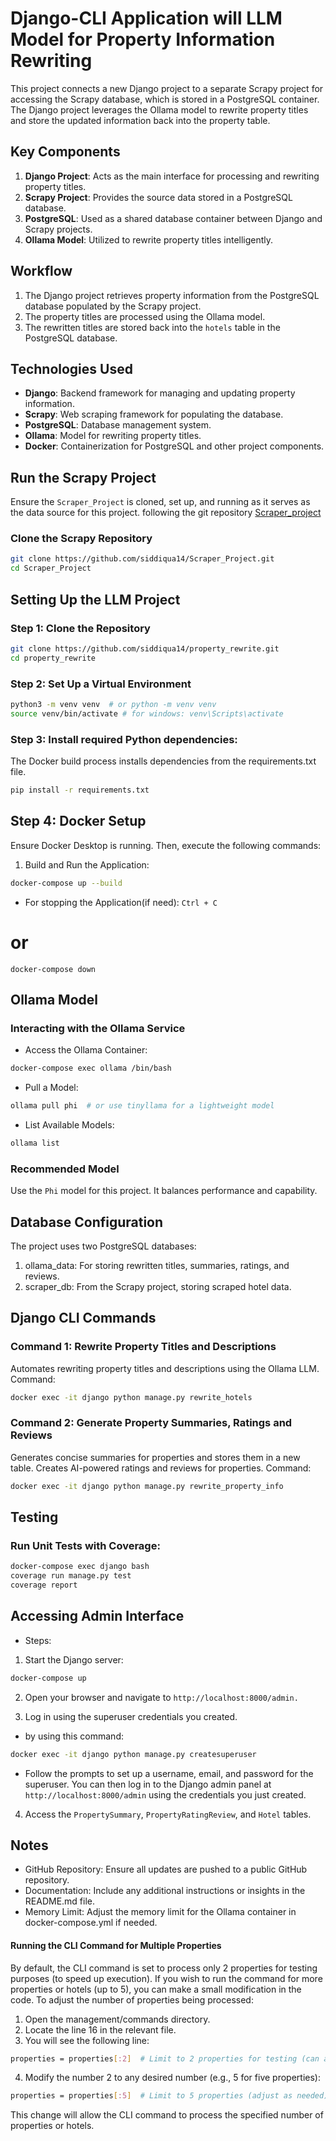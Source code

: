 # Django-CLI Application will LLM Model for Property Information Rewriting

This project connects a new Django project to a separate Scrapy project for accessing the Scrapy database, which is stored in a PostgreSQL container. The Django project leverages the Ollama model to rewrite property titles and store the updated information back into the property table.

## Key Components

1. **Django Project**: Acts as the main interface for processing and rewriting property titles.
2. **Scrapy Project**: Provides the source data stored in a PostgreSQL database.
3. **PostgreSQL**: Used as a shared database container between Django and Scrapy projects.
4. **Ollama Model**: Utilized to rewrite property titles intelligently.

## Workflow

1. The Django project retrieves property information from the PostgreSQL database populated by the Scrapy project.
2. The property titles are processed using the Ollama model.
3. The rewritten titles are stored back into the `hotels` table in the PostgreSQL database.


## Technologies Used

- **Django**: Backend framework for managing and updating property information.
- **Scrapy**: Web scraping framework for populating the database.
- **PostgreSQL**: Database management system.
- **Ollama**: Model for rewriting property titles.
- **Docker**: Containerization for PostgreSQL and other project components.

## Run the Scrapy Project
Ensure the `Scraper_Project` is cloned, set up, and running as it serves as the data source for this project. following the git repository [Scraper_project](https://github.com/siddiqua14/Scraper_Project)

### Clone the Scrapy Repository

```bash
git clone https://github.com/siddiqua14/Scraper_Project.git
cd Scraper_Project
```

## Setting Up the LLM Project
### Step 1: Clone the Repository
```bash
git clone https://github.com/siddiqua14/property_rewrite.git
cd property_rewrite
```
### Step 2: Set Up a Virtual Environment
```bash
python3 -m venv venv  # or python -m venv venv 
source venv/bin/activate # for windows: venv\Scripts\activate
```
### Step 3: Install required Python dependencies:
The Docker build process installs dependencies from the requirements.txt file.
```bash 
pip install -r requirements.txt
```
## Step 4: Docker Setup
Ensure Docker Desktop is running. Then, execute the following commands:
1. Build and Run the Application:

```bash
docker-compose up --build
```
- For stopping  the Application(if need):
`Ctrl + C`
# or
`docker-compose down`

## Ollama Model

### Interacting with the Ollama Service

- Access the Ollama Container:
```bash
docker-compose exec ollama /bin/bash
```
- Pull a Model:
```bash
ollama pull phi  # or use tinyllama for a lightweight model
```
- List Available Models:
```bash
ollama list
```
### Recommended Model
Use the `Phi` model for this project. It balances performance and capability.

## Database Configuration
The project uses two PostgreSQL databases:
1. ollama_data: For storing rewritten titles, summaries, ratings, and reviews.
2. scraper_db: From the Scrapy project, storing scraped hotel data.

## Django CLI Commands

### Command 1: Rewrite Property Titles and Descriptions
Automates rewriting property titles and descriptions using the Ollama LLM.
Command:
```bash
docker exec -it django python manage.py rewrite_hotels
```
### Command 2: Generate Property Summaries, Ratings and Reviews
Generates concise summaries for properties and stores them in a new table. Creates AI-powered ratings and reviews for properties.
Command:
```bash
docker exec -it django python manage.py rewrite_property_info
 ```
## Testing
### Run Unit Tests with Coverage:
```bash
docker-compose exec django bash
coverage run manage.py test
coverage report
```

## Accessing Admin Interface

- Steps:

1. Start the Django server:
```bash
docker-compose up
```
2. Open your browser and navigate to `http://localhost:8000/admin.`

3. Log in using the superuser credentials you created.
- by using this command:
```bash
docker exec -it django python manage.py createsuperuser
```
- Follow the prompts to set up a username, email, and password for the superuser.
You can then log in to the Django admin panel at `http://localhost:8000/admin` using the credentials you just created.
4. Access the `PropertySummary`, `PropertyRatingReview`, and `Hotel` tables.

## Notes

- GitHub Repository: Ensure all updates are pushed to a public GitHub repository.
- Documentation: Include any additional instructions or insights in the README.md file.
- Memory Limit: Adjust the memory limit for the Ollama container in docker-compose.yml if needed.
#### Running the CLI Command for Multiple Properties
By default, the CLI command is set to process only 2 properties for testing purposes (to speed up execution). If you wish to run the command for more properties or hotels (up to 5), you can make a small modification in the code.
To adjust the number of properties being processed:

1. Open the management/commands directory.
2. Locate the line 16 in the relevant file.
3. You will see the following line:
```bash
properties = properties[:2]  # Limit to 2 properties for testing (can adjust as needed)
```
4. Modify the number 2 to any desired number (e.g., 5 for five properties):
```bash
properties = properties[:5]  # Limit to 5 properties (adjust as needed)
```
This change will allow the CLI command to process the specified number of properties or hotels.

